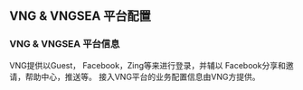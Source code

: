 ## VNG & VNGSEA 平台配置    

### VNG & VNGSEA 平台信息
VNG提供以Guest， Facebook，Zing等来进行登录，并辅以 Facebook分享和邀请，帮助中心，推送等。
接入VNG平台的业务配置信息由VNG方提供。
 

